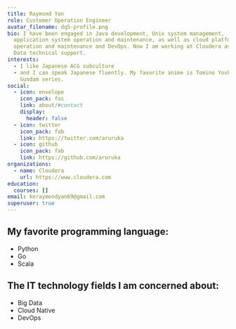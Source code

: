 ```yaml
---
title: Raymond Yan
role: Customer Operation Engineer
avatar_filename: dq5-profile.png
bio: I have been engaged in Java development, Unix system management,
  application system operation and maintenance, as well as cloud platform
  operation and maintenance and DevOps. Now I am working at Cloudera as a Big
  Data technical support.
interests:
  - I like Japanese ACG subculture
  - and I can speak Japanese fluently. My favorite anime is Tomino Yoshiyuki's
    Gundam series.
social:
  - icon: envelope
    icon_pack: fas
    link: about/#contact
    display:
      header: false
  - icon: twitter
    icon_pack: fab
    link: https://twitter.com/aruruka
  - icon: github
    icon_pack: fab
    link: https://github.com/aruruka
organizations:
  - name: Cloudera
    url: https://www.cloudera.com
education:
  courses: []
email: keraymondyan69@gmail.com
superuser: true
---
```

## My favorite programming language:


- Python
- Go
- Scala

## The IT technology fields I am concerned about:

- Big Data
- Cloud Native
- DevOps
